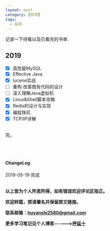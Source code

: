 ```yaml
---
layout: post
category: [杂项]
tags:
  - 杂项
---
```



记录一下待看以及已看完的书单.

## 2019

- [x] 高性能MySQL
- [x] Effective Java
- [x] lucene实战
- [ ] 重构 改善既有代码的设计
- [ ] 深入理解Java虚拟机
- [x] Linux&Shell脚本攻略
- [x] Redis的设计与实现
- [x] 编程珠玑
- [x] TCP/IP详解
<br>
完。
<br>
<br>
<br>
<br>
<h4>ChangeLog</h4>
2019-05-19 完成
<br>
<br>


**以上皆为个人所思所得，如有错误欢迎评论区指正。**


**欢迎转载，烦请署名并保留原文链接。**


**联系邮箱：huyanshi2580@gmail.com**


**更多学习笔记见个人博客------><a href="{{ site.baseurl }}/">呼延十</a>**